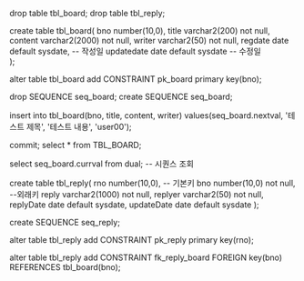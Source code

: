 drop table tbl_board;
drop table tbl_reply;

create table tbl_board(
    bno number(10,0),
    title varchar2(200) not null,
    content varchar2(2000) not null,
    writer varchar2(50) not null,
    regdate date default sysdate,  -- 작성일
    updatedate date default sysdate -- 수정일    
);

alter table tbl_board add CONSTRAINT pk_board primary key(bno);

drop SEQUENCE seq_board;
create SEQUENCE seq_board;

insert into tbl_board(bno, title, content, writer)
values(seq_board.nextval, '테스트 제목', '테스트 내용', 'user00');

commit;
select * from TBL_BOARD;

select seq_board.currval from dual;  -- 시퀀스 조회

create table tbl_reply(
    rno number(10,0),            -- 기본키
    bno number(10,0) not null,   --외래키
    reply varchar2(1000) not null,
    replyer varchar2(50) not null,
    replyDate date default sysdate,
    updateDate date default sysdate
);

create SEQUENCE seq_reply;

alter table tbl_reply add CONSTRAINT pk_reply primary key(rno);

alter table tbl_reply add CONSTRAINT fk_reply_board 
FOREIGN key(bno) REFERENCES tbl_board(bno);


